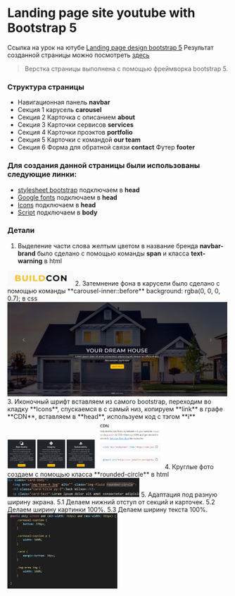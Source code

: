 # Landing page site youtube with Bootstrap 5
Ссылка на урок на ютубе [Landing page design bootstrap 5](https://www.youtube.com/watch?v=DFUT5s5SasA)
Результат созданной страницы можно посмотреть [здесь](https://gorbunova89.github.io/Landingpage-building/)
>Верстка страницы выполнена с помощью фреймворка bootstrap 5.
### Структура страницы
* Навигационная панель **navbar**
* Секция 1 карусель **carousel**
* Секция 2 Карточка с описанием **about**
* Секция 3 Карточки сервисов **services**
* Секция 4 Карточки проэктов **portfolio**
* Секция 5 Карточки с командой **our team**
* Секция 6 Форма для обратной связи **contact**
Футер **footer**
### Для создания данной страницы были использованы следующие линки:
* [stylesheet bootstrap](https://getbootstrap.com/docs/5.2/getting-started/introduction/) подключаем в **head**
* [Google fonts](https://fonts.google.com/specimen/Montserrat) подключаем в **head**
* [Icons](<link rel="stylesheet" href="https://cdn.jsdelivr.net/npm/bootstrap-icons@1.10.2/font/bootstrap-icons.css">) подключаем в **head**
* [Script](https://getbootstrap.com/docs/5.2/getting-started/introduction/) подключаем в **body**
### Детали
1. Выделение части слова желтым цветом в название бренда **navbar-brand** было сделано с помощью команды **span**  и класса **text-warning** в html
<img src="readme/Снимок1.JPG" width="150">
2. Затемнение фона в карусели было сделано с помощью команды **carousel-inner::before** background: rgba(0, 0, 0, 0.7); в css
<img src="readme/Снимок2.JPG" width="500"> 
3. Иконочный шрифт вставляем из самого bootstrap, переходим во кладку **Icons**, спускаемся в с самый низ, копируем **link** в графе **CDN**, вставляем в **head**, используем код с тэгом **i**
<img src="readme/Снимок3.JPG" width="200"> <img src="readme/Снимок4.JPG" width="150">
4. Круглые фото создаем с помощью класса **rounded-circle** в html
<img src="readme/Снимок5.JPG" width="300">
5. Адаптация под разную ширину экрана.
5.1 Делаем нижний отступ от секций и карточек.
5.2 Делаем ширину картинки 100%.
5.3 Делаем ширину текста 100%.
<img src="readme/Снимок6.JPG" width="250">